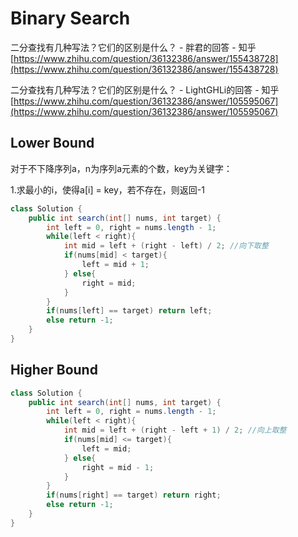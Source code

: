 # Binary Search

二分查找有几种写法？它们的区别是什么？ - 胖君的回答 - 知乎 [https://www.zhihu.com/question/36132386/answer/155438728](https://www.zhihu.com/question/36132386/answer/155438728)

二分查找有几种写法？它们的区别是什么？ - LightGHLi的回答 - 知乎 [https://www.zhihu.com/question/36132386/answer/105595067](https://www.zhihu.com/question/36132386/answer/105595067)

## Lower Bound

对于不下降序列a，n为序列a元素的个数，key为关键字：

 1.求最小的i，使得a\[i\] = key，若不存在，则返回-1

```java
class Solution {
    public int search(int[] nums, int target) {
        int left = 0, right = nums.length - 1;
        while(left < right){
            int mid = left + (right - left) / 2; //向下取整
            if(nums[mid] < target){
                left = mid + 1;
            } else{
                right = mid;
            }
        }
        if(nums[left] == target) return left;
        else return -1;
    }
}
```

## Higher Bound

```java
class Solution {
    public int search(int[] nums, int target) {
        int left = 0, right = nums.length - 1;
        while(left < right){
            int mid = left + (right - left + 1) / 2; //向上取整
            if(nums[mid] <= target){
                left = mid;
            } else{
                right = mid - 1;
            }
        }
        if(nums[right] == target) return right;
        else return -1;
    }
}
```

